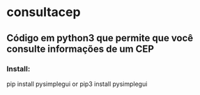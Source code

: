 # consultacep
## Código em python3 que permite que você consulte informações de um CEP

### Install:
pip install pysimplegui
or
pip3 install pysimplegui

